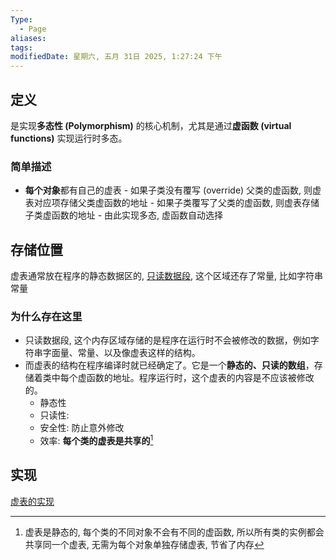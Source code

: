 ```yaml
---
Type:
  - Page
aliases: 
tags: 
modifiedDate: 星期六, 五月 31日 2025, 1:27:24 下午
---
```


## 定义

是实现**多态性 (Polymorphism)** 的核心机制，尤其是通过**虚函数 (virtual functions)** 实现运行时多态。

### 简单描述

   - **每个对象**都有自己的虚表
    - 如果子类没有覆写 (override) 父类的虚函数, 则虚表对应项存储父类虚函数的地址
    - 如果子类覆写了父类的虚函数, 则虚表存储子类虚函数的地址
    - 由此实现多态, 虚函数自动选择

## 存储位置

虚表通常放在程序的静态数据区的, [只读数据段](C++内存区域.md#静态数据区/全局数据区), 这个区域还存了常量, 比如字符串常量

### 为什么存在这里

- 只读数据段, 这个内存区域存储的是程序在运行时不会被修改的数据，例如字符串字面量、常量、以及像虚表这样的结构。
- 而虚表的结构在程序编译时就已经确定了。它是一个**静态的、只读的数组**，存储着类中每个虚函数的地址。程序运行时，这个虚表的内容是不应该被修改的。
    - 静态性
    - 只读性: 
    - 安全性: 防止意外修改
    - 效率: **每个类的虚表是共享的**[^1]

## 实现

[虚表的实现](虚表的实现.md)

[^1]: 虚表是静态的, 每个类的不同对象不会有不同的虚函数, 所以所有类的实例都会共享同一个虚表, 无需为每个对象单独存储虚表, 节省了内存
